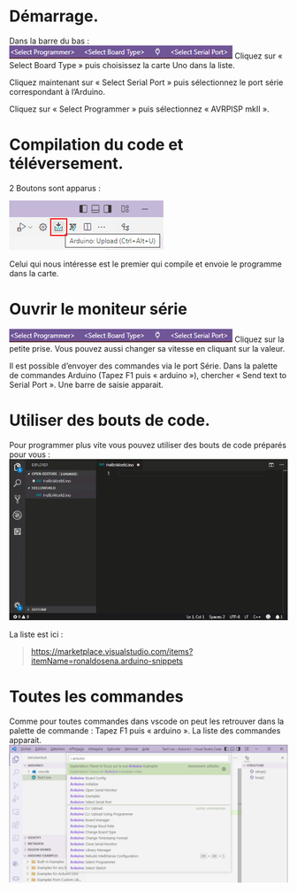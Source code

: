 <!--
 _______       _            _     _          ______        _                 _ 
(_______)     (_)       _  (_)   | |        (____  \      (_)               | |
 _______  ____ _  ___ _| |_ _  __| |_____    ____)  ) ____ _ _____ ____   __| |
|  ___  |/ ___) |/___|_   _) |/ _  | ___ |  |  __  ( / ___) (____ |  _ \ / _  |
| |   | | |   | |___ | | |_| ( (_| | ____|  | |__)  ) |   | / ___ | | | ( (_| |
|_|   |_|_|   |_(___/   \__)_|\____|_____)  |______/|_|   |_\_____|_| |_|\____|
    
Auteur: Frank SAURET(frank.sauret.prof@gmail.com) 
arduino.md(Ɔ) 2022
Description : Tuto rapide pour les arduino            
Créé le :  mercredi 6 juillet 2022, 18:11:27 
Dernière modification : mercredi 6 juillet 2022, 18:44:57
-->


# Démarrage.
Dans la barre du bas :
![Barre du bas](image\Arduino-BarreDEtat.png)
Cliquez sur « Select Board Type » puis choisissez la carte Uno dans la liste.

Cliquez maintenant sur « Select Serial Port »  puis sélectionnez le port série correspondant à l’Arduino.

Cliquez sur « Select Programmer » puis sélectionnez « AVRPISP mkII ».

# Compilation du code et téléversement.
 2 Boutons sont apparus :

![Boutons Arduino](image\Arduino-Boutons.png)

Celui qui nous intéresse est le premier qui compile et envoie le programme dans la carte.
# Ouvrir le moniteur série
![Barre du bas](image\Arduino-BarreDEtat.png)
Cliquez sur la petite prise.
Vous pouvez aussi changer sa vitesse en cliquant sur la valeur.

Il est possible d’envoyer des commandes via le port Série. Dans la palette de commandes Arduino (Tapez F1 puis « arduino »), chercher « Send text to Serial Port ». Une barre de saisie apparait.

# Utiliser des bouts de code.
Pour programmer plus vite vous pouvez utiliser des bouts de code préparés pour vous :
![Snippets](image\Arduino-Snippets-demo.gif)

La liste est ici :
> https://marketplace.visualstudio.com/items?itemName=ronaldosena.arduino-snippets

# Toutes les commandes
Comme pour toutes commandes dans vscode on peut les retrouver dans la palette de commande :
Tapez F1 puis « arduino ». La liste des commandes apparait.
![Commandes Arduino](image\Arduino-F1.png)
